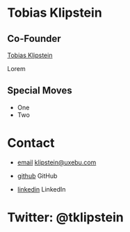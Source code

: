 Tobias Klipstein
================

Co-Founder
----------

[Tobias Klipstein](/media/img/team/klipstein.png)

Lorem

Special Moves
-------------

* One
* Two

Contact
=======

* [email](mailto:klipstein@uxebu.com)
  klipstein@uxebu.com

* [github](http://github.com/...)
  GitHub

* [linkedin](http://www.linkedin.com/in/...)
  LinkedIn

Twitter: @tklipstein
====================
